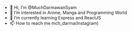 - 👋 Hi, I’m @MuchDarmawanSyam
- 👀 I’m interested in Anime, Manga and Programming World
- 🌱 I’m currently learning Express and ReactJS
- 📫 How to reach me mch_darma(Instagram)

<!---
MuchDarmawanSyam/MuchDarmawanSyam is a ✨ special ✨ repository because its `README.md` (this file) appears on your GitHub profile.
You can click the Preview link to take a look at your changes.
--->
